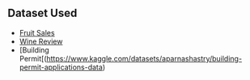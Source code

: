 ## Dataset Used
- [Fruit Sales](https://www.kaggle.com/datasets/vishaldhore/fruit-sales-data-preprocessing)
- [Wine Review](https://www.kaggle.com/datasets/zynicide/wine-reviews)
- [Building Permit[(https://www.kaggle.com/datasets/aparnashastry/building-permit-applications-data)
